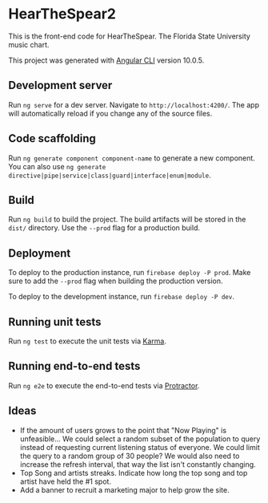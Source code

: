 # HearTheSpear2

This is the front-end code for HearTheSpear. The Florida State University music chart.

This project was generated with [Angular CLI](https://github.com/angular/angular-cli) version 10.0.5.

## Development server

Run `ng serve` for a dev server. Navigate to `http://localhost:4200/`. The app will automatically reload if you change any of the source files.

## Code scaffolding

Run `ng generate component component-name` to generate a new component. You can also use `ng generate directive|pipe|service|class|guard|interface|enum|module`.

## Build

Run `ng build` to build the project. The build artifacts will be stored in the `dist/` directory. Use the `--prod` flag for a production build.

## Deployment

To deploy to the production instance, run `firebase deploy -P prod`. Make sure to add the `--prod` flag when building the production version.

To deploy to the development instance, run `firebase deploy -P dev`.

## Running unit tests

Run `ng test` to execute the unit tests via [Karma](https://karma-runner.github.io).

## Running end-to-end tests

Run `ng e2e` to execute the end-to-end tests via [Protractor](http://www.protractortest.org/).

## Ideas
- If the amount of users grows to the point that "Now Playing" is unfeasible... We could select a random subset of the population
to query instead of requesting current listening status of everyone. We could limit the query to a random group of 30 people? 
We would also need to increase the refresh interval, that way the list isn't constantly changing.
- Top Song and artists streaks. Indicate how long the top song and top artist have held the #1 spot.  
- Add a banner to recruit a marketing major to help grow the site.
